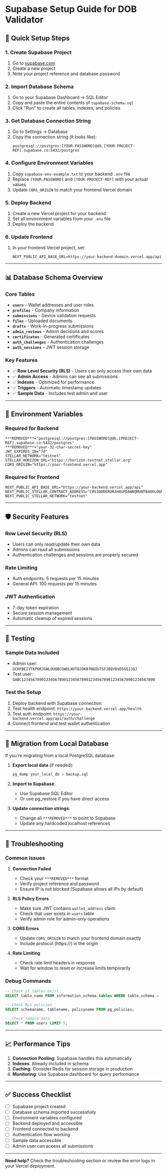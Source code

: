 # Supabase Setup Guide for DOB Validator

## 🚀 Quick Setup Steps

### 1. **Create Supabase Project**

1. Go to [supabase.com](https://supabase.com)
2. Create a new project
3. Note your project reference and database password

### 2. **Import Database Schema**

1. Go to your Supabase Dashboard → SQL Editor
2. Copy and paste the entire contents of `supabase-schema.sql`
3. Click "Run" to create all tables, indexes, and policies

### 3. **Get Database Connection String**

1. Go to Settings → Database
2. Copy the connection string (it looks like):
   ```
   postgresql://postgres:[YOUR-PASSWORD]@db.[YOUR-PROJECT-REF].supabase.co:5432/postgres
   ```

### 4. **Configure Environment Variables**

1. Copy `supabase-env-example.txt` to your backend `.env` file
2. Replace `[YOUR-PASSWORD]` and `[YOUR-PROJECT-REF]` with your actual values
3. Update `CORS_ORIGIN` to match your frontend Vercel domain

### 5. **Deploy Backend**

1. Create a new Vercel project for your backend
2. Set all environment variables from your `.env` file
3. Deploy the backend

### 6. **Update Frontend**

1. In your frontend Vercel project, set:
   ```
   NEXT_PUBLIC_API_BASE_URL=https://your-backend-domain.vercel.app/api
   ```

---

## 📊 Database Schema Overview

### **Core Tables**

- **`users`** - Wallet addresses and user roles
- **`profiles`** - Company information
- **`submissions`** - Device validation requests
- **`files`** - Uploaded documents
- **`drafts`** - Work-in-progress submissions
- **`admin_reviews`** - Admin decisions and scores
- **`certificates`** - Generated certificates
- **`auth_challenges`** - Authentication challenges
- **`auth_sessions`** - JWT session storage

### **Key Features**

- ✅ **Row Level Security (RLS)** - Users can only access their own data
- ✅ **Admin Access** - Admins can see all submissions
- ✅ **Indexes** - Optimized for performance
- ✅ **Triggers** - Automatic timestamp updates
- ✅ **Sample Data** - Includes test admin and user

---

## 🔧 Environment Variables

### **Required for Backend**

```env
***REMOVED***="postgresql://postgres:[PASSWORD]@db.[PROJECT-REF].supabase.co:5432/postgres"
***REMOVED***="your-32-char-secret-key"
JWT_EXPIRES_IN="7d"
STELLAR_NETWORK="testnet"
STELLAR_HORIZON_URL="https://horizon-testnet.stellar.org"
CORS_ORIGIN="https://your-frontend.vercel.app"
```

### **Required for Frontend**

```env
NEXT_PUBLIC_API_BASE_URL="https://your-backend.vercel.app/api"
NEXT_PUBLIC_STELLAR_CONTRACT_ADDRESS="CBS3QODERORJH4GPDAWNQMUNTB4O6LO6NUETRXE5H2NSR3G542QOWKTN"
NEXT_PUBLIC_STELLAR_NETWORK="testnet"
```

---

## 🛡️ Security Features

### **Row Level Security (RLS)**

- Users can only read/update their own data
- Admins can read all submissions
- Authentication challenges and sessions are properly secured

### **Rate Limiting**

- Auth endpoints: 5 requests per 15 minutes
- General API: 100 requests per 15 minutes

### **JWT Authentication**

- 7-day token expiration
- Secure session management
- Automatic cleanup of expired sessions

---

## 🧪 Testing

### **Sample Data Included**

- Admin user: `GCKFBEIYTKP6RJGWLOUQBCGWDLNVTQJDKB7NQIU7SFJBQYDVD5GQJJQJ`
- Test user: `GABC123456789012345678901234567890123456789012345678901234567890`

### **Test the Setup**

1. Deploy backend with Supabase connection
2. Test health endpoint: `https://your-backend.vercel.app/health`
3. Test auth endpoint: `https://your-backend.vercel.app/api/auth/challenge`
4. Connect frontend and test wallet authentication

---

## 🔄 Migration from Local Database

If you're migrating from a local PostgreSQL database:

1. **Export local data** (if needed):

   ```bash
   pg_dump your_local_db > backup.sql
   ```

2. **Import to Supabase**:

   - Use Supabase SQL Editor
   - Or use pg_restore if you have direct access

3. **Update connection strings**:
   - Change all `***REMOVED***` to point to Supabase
   - Update any hardcoded localhost references

---

## 🚨 Troubleshooting

### **Common Issues**

1. **Connection Failed**

   - Check your `***REMOVED***` format
   - Verify project reference and password
   - Ensure IP is not blocked (Supabase allows all IPs by default)

2. **RLS Policy Errors**

   - Make sure JWT contains `wallet_address` claim
   - Check that user exists in `users` table
   - Verify admin role for admin-only operations

3. **CORS Errors**

   - Update `CORS_ORIGIN` to match your frontend domain exactly
   - Include protocol (https://) in the origin

4. **Rate Limiting**
   - Check rate limit headers in response
   - Wait for window to reset or increase limits temporarily

### **Debug Commands**

```sql
-- Check if tables exist
SELECT table_name FROM information_schema.tables WHERE table_schema = 'public';

-- Check RLS policies
SELECT schemaname, tablename, policyname FROM pg_policies;

-- Check sample data
SELECT * FROM users LIMIT 5;
```

---

## 📈 Performance Tips

1. **Connection Pooling**: Supabase handles this automatically
2. **Indexes**: Already included in schema
3. **Caching**: Consider Redis for session storage in production
4. **Monitoring**: Use Supabase dashboard for query performance

---

## ✅ Success Checklist

- [ ] Supabase project created
- [ ] Database schema imported successfully
- [ ] Environment variables configured
- [ ] Backend deployed and accessible
- [ ] Frontend connected to backend
- [ ] Authentication flow working
- [ ] Sample data accessible
- [ ] Admin user can access all submissions

---

**Need help?** Check the troubleshooting section or review the error logs in your Vercel deployment.
